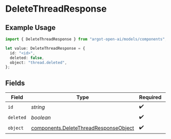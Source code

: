 # DeleteThreadResponse

## Example Usage

```typescript
import { DeleteThreadResponse } from "argot-open-ai/models/components";

let value: DeleteThreadResponse = {
  id: "<id>",
  deleted: false,
  object: "thread.deleted",
};
```

## Fields

| Field                                                                                          | Type                                                                                           | Required                                                                                       | Description                                                                                    |
| ---------------------------------------------------------------------------------------------- | ---------------------------------------------------------------------------------------------- | ---------------------------------------------------------------------------------------------- | ---------------------------------------------------------------------------------------------- |
| `id`                                                                                           | *string*                                                                                       | :heavy_check_mark:                                                                             | N/A                                                                                            |
| `deleted`                                                                                      | *boolean*                                                                                      | :heavy_check_mark:                                                                             | N/A                                                                                            |
| `object`                                                                                       | [components.DeleteThreadResponseObject](../../models/components/deletethreadresponseobject.md) | :heavy_check_mark:                                                                             | N/A                                                                                            |